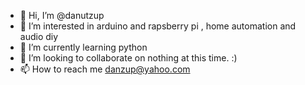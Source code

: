 - 👋 Hi, I’m @danutzup
- 👀 I’m interested in arduino and rapsberry pi , home automation and audio diy
- 🌱 I’m currently learning python
- 💞️ I’m looking to collaborate on nothing at this time. :)
- 📫 How to reach me danzup@yahoo.com

<!---
danutzup/danutzup is a ✨ special ✨ repository because its `README.md` (this file) appears on your GitHub profile.
You can click the Preview link to take a look at your changes.
--->
